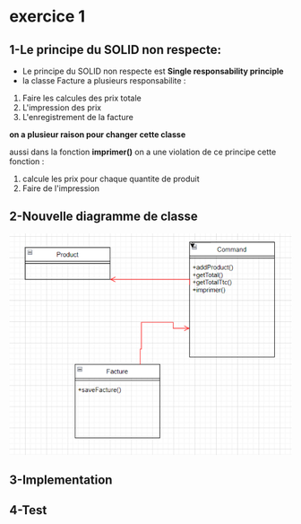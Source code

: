 # **exercice 1**
## 1-Le principe du SOLID non respecte:
- Le principe du SOLID non respecte est **Single responsability principle**
- la classe Facture a plusieurs responsabilite :
1. Faire les calcules des prix totale
2. L'impression des prix
3. L'enregistrement de la facture

**on a plusieur raison pour changer cette classe**

aussi dans la fonction **imprimer()** on a une violation de ce principe
cette fonction :
1. calcule les prix pour chaque quantite de produit
2. Faire de l'impression

## 2-Nouvelle diagramme de classe
![img.png](img.png)

## 3-Implementation

## 4-Test